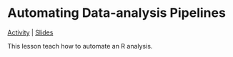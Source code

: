 Automating Data-analysis Pipelines
================================================================================

[Activity](activity.md) | [Slides](slides.md)

This lesson teach how to automate an R analysis.
